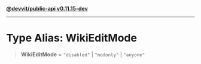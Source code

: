 [**@devvit/public-api v0.11.15-dev**](../../README.md)

---

# Type Alias: WikiEditMode

> **WikiEditMode** = `"disabled"` \| `"modonly"` \| `"anyone"`
